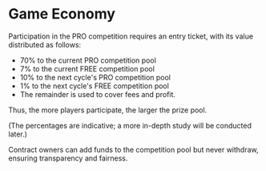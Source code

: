 # Game Economy

Participation in the PRO competition requires an entry ticket, with its value distributed as follows:

* 70% to the current PRO competition pool
* 7% to the current FREE competition pool
* 10% to the next cycle's PRO competition pool
* 1% to the next cycle's FREE competition pool
* The remainder is used to cover fees and profit.

Thus, the more players participate, the larger the prize pool.

(The percentages are indicative; a more in-depth study will be conducted later.)

Contract owners can add funds to the competition pool but never withdraw, ensuring transparency and fairness.
